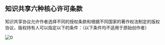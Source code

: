 ## 知识共享六种核心许可条款

知识共享协议允许作者选择不同的授权条款和根据不同国家的著作权法制定的版权协议，版权持有人可以指定以下的条件：（以下条件均不适用于原始创作者）

![0](../assets/execution/knowledge_core_rule/00.jpg)
